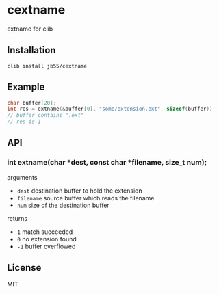 
# cextname

extname for clib

## Installation

    clib install jb55/cextname

## Example

```c
char buffer[20];
int res = extname(&buffer[0], "some/extension.ext", sizeof(buffer))
// buffer contains ".ext"
// res is 1
```

## API

### int extname(char *dest, const char *filename, size_t num);

arguments

  * `dest` destination buffer to hold the extension
  * `filename` source buffer which reads the filename
  * `num` size of the destination buffer

returns

  * `1` match succeeded
  * `0` no extension found
  * `-1` buffer overflowed

## License

  MIT
